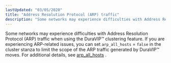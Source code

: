 ```yaml
---
lastUpdated: "03/05/2020"
title: "Address Resolution Protocol (ARP) traffic"
description: "Some networks may experience difficulties with Address Resolution Protocol ARP traffic when using the Dura VIP™ clustering feature If you are experiencing ARP related issues you can set arp all hosts false in the cluster stanza to limit the scope of the ARP traffic generated by Dura VIP™ moves For..."
---
```


Some networks may experience difficulties with Address Resolution Protocol (ARP) traffic when using the DuraVIP™ clustering feature. If you are experiencing ARP-related issues, you can set `arp_all_hosts` = `false` in the cluster stanza to limit the scope of the ARP traffic generated by DuraVIP™ moves. For additional details, see [arp_all_hosts](/momentum/4/modules/4-modules-cluster#option.arp_all_hosts) .
